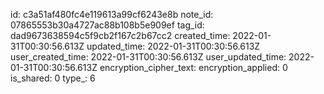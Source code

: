 id: c3a51af480fc4e119613a99cf6243e8b
note_id: 07865553b30a4727ac88b108b5e909ef
tag_id: dad9673638594c5f9cb2f167c2b67cc2
created_time: 2022-01-31T00:30:56.613Z
updated_time: 2022-01-31T00:30:56.613Z
user_created_time: 2022-01-31T00:30:56.613Z
user_updated_time: 2022-01-31T00:30:56.613Z
encryption_cipher_text: 
encryption_applied: 0
is_shared: 0
type_: 6